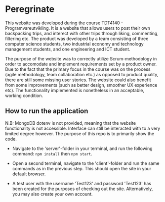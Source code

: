 # Peregrinate #

This website was developed during the course TDT4140 - Programvareutvikling. It is a website that allows users to post their own backpacking trips, and interect with other trips through liking, commenting, filtering etc. The product was developed by a team consisting of three computer science students, two industrial economy and technology management students, and one engineering and ICT student.

The purpose of the website was to correctly utilize Scrum-methodology in order to accomodate and implement requirements set by a product owner. Due to the fact that the primary focus in the course was on the process (agile methodology, team collaboration etc.) as opposed to product quality, there are still some missing user stories. The website could also benefit from some improvements (such as better design, smoother UX experience etc). The functionality implemented is nonetheless in an acceptable, working condition.

## How to run the application ##
N.B: MongoDB dotenv is not provided, meaning that the website functionality is not accessible. Interface can still be interacted with to a very limited degree however. The purpose of this repo is to primarily show the code.

- Navigate to the 'server'-folder in your terminal, and run the following command:
``` npm install ``` then ```npm start```.

- Open a second terminal, navigate to the 'client'-folder and run the same commands as in the previous step. This should open the site in your default browser.

- A test user with the username 'Test123' and password 'Test123' has been created for the purposes of checking out the site. Alternatively, you may also create your own account.
